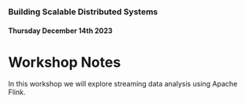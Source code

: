 ### Building Scalable Distributed Systems
#### Thursday December 14th 2023

# Workshop Notes

In this workshop we will explore streaming data analysis using Apache Flink.